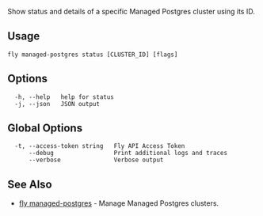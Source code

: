 Show status and details of a specific Managed Postgres cluster using its ID.

## Usage
~~~
fly managed-postgres status [CLUSTER_ID] [flags]
~~~

## Options

~~~
  -h, --help   help for status
  -j, --json   JSON output
~~~

## Global Options

~~~
  -t, --access-token string   Fly API Access Token
      --debug                 Print additional logs and traces
      --verbose               Verbose output
~~~

## See Also

* [fly managed-postgres](/docs/flyctl/managed-postgres/)	 - Manage Managed Postgres clusters.

